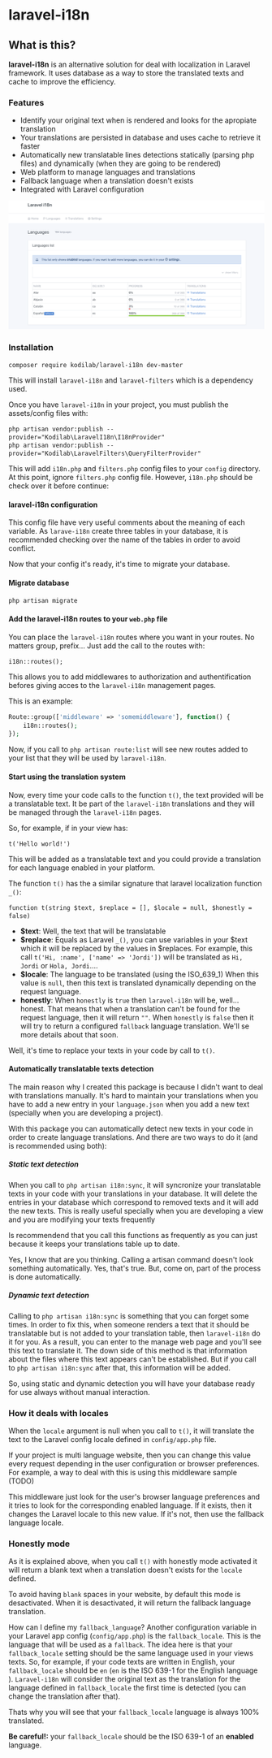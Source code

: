 # laravel-i18n

## What is this?
**laravel-i18n** is an alternative solution for deal with localization in Laravel
framework. It uses database as a way to store the translated texts and cache to
improve the efficiency.

### Features

* Identify your original text when is rendered and looks for the apropiate translation
* Your translations are persisted in database and uses cache to retrieve it faster
* Automatically new translatable lines detections statically (parsing php files) and dynamically (when they are going to be rendered)
* Web platform to manage languages and translations
* Fallback language when a translation doesn't exists
* Integrated with Laravel configuration

![Laravel-i18n](image.png)


### Installation
```
composer require kodilab/laravel-i18n dev-master
``` 

This will install `laravel-i18n` and `laravel-filters` which is a dependency used. 

Once you have `laravel-i18n` in your project, you must publish the assets/config files with:

```
php artisan vendor:publish --provider="Kodilab\LaravelI18n\I18nProvider"
php artisan vendor:publish --provider="Kodilab\LaravelFilters\QueryFilterProvider"
```

This will add `i18n.php` and `filters.php` config files to your `config` directory. At this point, ignore `filters.php`
config file. However, `i18n.php` should be check over it before continue:

#### laravel-i18n configuration
This config file have very useful comments about the meaning of each variable. As `larave-i18n` create three tables in your
database, it is recommended checking over the name of the tables in order to avoid conflict.

Now that your config it's ready, it's time to migrate your database.

#### Migrate database
```
php artisan migrate
``` 

#### Add the laravel-i18n routes to your `web.php` file
You can place the `laravel-i18n` routes where you want in your routes. No matters group, prefix... Just add the call to
the routes with:

```
i18n::routes();
```

This allows you to add middlewares to authorization and authentification befores giving acces to the `laravel-i18n` 
management pages.

This is an example:

```php
Route::group(['middleware' => 'somemiddleware'], function() {
    i18n::routes();
});
```

Now, if you call to `php artisan route:list` will see new routes added to your list that they will be used by `laravel-i18n`.

#### Start using the translation system

Now, every time your code calls to the function `t()`, the text provided will be a translatable text. It be part of the
`laravel-i18n` translations and they will be managed through the `laravel-i18n` pages.

So, for example, if in your view has:
```
t('Hello world!')
```

This will be added as a translatable text and you could provide a translation for each language enabled in your platform.

The function `t()` has the a similar signature that laravel localization function `_()`:

```
function t(string $text, $replace = [], $locale = null, $honestly = false) 
```

* **$text**: Well, the text that will be translatable
* **$replace**: Equals as Laravel `_()`, you can use variables in your $text which it will be replaced by the values in 
$replaces. For example, this call `t('Hi, :name', ['name' => 'Jordi'])` will be translated as `Hi, Jordi` 
or `Hola, Jordi`....
* **$locale**: The language to be translated (using the ISO_639_1) When this value is `null`, 
then this text is translated dynamically depending on the request language.
* **honestly**: When `honestly` is `true` then `laravel-i18n` will be, well... honest. That means that when a 
translation can't be found for the request language, then it will return `""`. When `honestly` is `false` then it will 
try to return a configured `fallback` language translation. We'll se more details about that soon.

Well, it's time to replace your texts in your code by call to `t()`.

#### Automatically translatable texts detection
The main reason why I created this package is because I didn't want to deal with translations manually. It's hard to 
maintain your translations when you have to add a new entry in your `language.json` when you add a new text (specially 
when you are developing a project).

With this package you can automatically detect new texts in your code in order to create language translations. And there
are two ways to do it (and is recommended using both):

##### Static text detection
When you call to `php artisan i18n:sync`, it will syncronize your translatable texts in your code with your translations
in your database. It will delete the entries in your database which correspond to removed texts and it will add the new
texts. This is really useful specially when you are developing a view and you are modifying your texts frequently

Is recommendend that you call this functions as frequently as you can just because it keeps your translations table up
to date.

Yes, I know that are you thinking. Calling a artisan command doesn't look something automatically. 
Yes, that's true. But, come on, part of the process is done automatically.

##### Dynamic text detection
Calling to `php artisan i18n:sync` is something that you can forget some times. In order to fix this, when someone 
renders a text that it should be translatable but is not added to your translation table, then `laravel-i18n` 
do it for you. As a result, you can enter to the manage web page and you'll see this text to translate it. The down side
of this method is that information about the files where this text appears can't be established. But if you call to 
`php artisan i18n:sync` after that, this information will be added.

So, using static and dynamic detection you will have your database ready for use always without manual interaction.

### How it deals with locales
When the `locale` argument is null when you call to `t()`, it will translate the text to the Laravel config locale
defined in `config/app.php` file.

If your project is multi language website, then you can change this value every request depending in the user configuration
or browser preferences. For example, a way to deal with this is using this middleware sample (TODO)

This middleware just look for the user's browser language preferences and it tries to look for the corresponding enabled
language. If it exists, then it changes the Laravel locale to this new value. If it's not, then use the fallback language
locale.

### Honestly mode
As it is explained above, when you call `t()` with honestly mode activated it will return a blank text when a
translation doesn't exists for the `locale` defined.

To avoid having `blank` spaces in your website, by default this mode is desactivated. When it is desactivated, it will
return the fallback language translation. 

How can I define my `fallback_language`?  Another configuration variable in your Laravel app config (`config/app.php`) 
is the `fallback_locale`. This is the language that will be used as a `fallback`. The idea here is that your 
`fallback_locale` setting should be the same language used in your views texts. So, for example, if your code texts 
are written in English, your `fallback_locale` should be `en` (`en` is the ISO 639-1 for the English language ). 
`Laravel-i18n` will consider the original text as the translation for the language defined in  `fallback_locale` 
the first time is detected (you can change the translation after that).

Thats why you will see that your `fallback_locale` language is always 100% translated.

**Be careful!:** your `fallback_locale` should be the ISO 639-1 of an **enabled** language.
